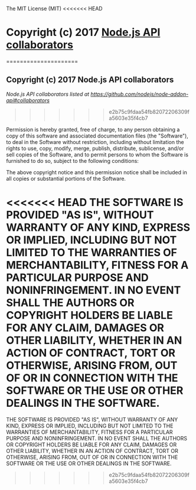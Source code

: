 The MIT License (MIT)
<<<<<<< HEAD

Copyright (c) 2017 [Node.js API collaborators](https://github.com/nodejs/node-addon-api#collaborators)
=======
=====================

Copyright (c) 2017 Node.js API collaborators
-----------------------------------

*Node.js API collaborators listed at <https://github.com/nodejs/node-addon-api#collaborators>*
>>>>>>> e2b75c9fdaa54fb82072206309fa5603e35f4cb7

Permission is hereby granted, free of charge, to any person obtaining a copy of this software and associated documentation files (the "Software"), to deal in the Software without restriction, including without limitation the rights to use, copy, modify, merge, publish, distribute, sublicense, and/or sell copies of the Software, and to permit persons to whom the Software is furnished to do so, subject to the following conditions:

The above copyright notice and this permission notice shall be included in all copies or substantial portions of the Software.

<<<<<<< HEAD
THE SOFTWARE IS PROVIDED "AS IS", WITHOUT WARRANTY OF ANY KIND, EXPRESS OR IMPLIED, INCLUDING BUT NOT LIMITED TO THE WARRANTIES OF MERCHANTABILITY, FITNESS FOR A PARTICULAR PURPOSE AND NONINFRINGEMENT. IN NO EVENT SHALL THE AUTHORS OR COPYRIGHT HOLDERS BE LIABLE FOR ANY CLAIM, DAMAGES OR OTHER LIABILITY, WHETHER IN AN ACTION OF CONTRACT, TORT OR OTHERWISE, ARISING FROM, OUT OF OR IN CONNECTION WITH THE SOFTWARE OR THE USE OR OTHER DEALINGS IN THE SOFTWARE.
=======
THE SOFTWARE IS PROVIDED "AS IS", WITHOUT WARRANTY OF ANY KIND, EXPRESS OR IMPLIED, INCLUDING BUT NOT LIMITED TO THE WARRANTIES OF MERCHANTABILITY, FITNESS FOR A PARTICULAR PURPOSE AND NONINFRINGEMENT. IN NO EVENT SHALL THE AUTHORS OR COPYRIGHT HOLDERS BE LIABLE FOR ANY CLAIM, DAMAGES OR OTHER LIABILITY, WHETHER IN AN ACTION OF CONTRACT, TORT OR OTHERWISE, ARISING FROM, OUT OF OR IN CONNECTION WITH THE SOFTWARE OR THE USE OR OTHER DEALINGS IN THE SOFTWARE.
>>>>>>> e2b75c9fdaa54fb82072206309fa5603e35f4cb7
